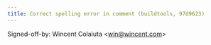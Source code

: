 ```yaml
---
title: Correct spelling error in comment (buildtools, 97d9623)
---
```


Signed-off-by: Wincent Colaiuta &lt;win@wincent.com&gt;
